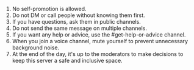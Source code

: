 1. No self-promotion is allowed.
1. Do not DM or call people without knowing them first.
1. If you have questions, ask them in public channels.
1. Do not send the same message on multiple channels.
1. If you want any help or advice, use the #get-help-or-advice channel.
1. When you join a voice channel, mute yourself to prevent unnecessary background noise.
1. At the end of the day, it's up to the moderators to make decisions to keep this server a safe and inclusive space.
